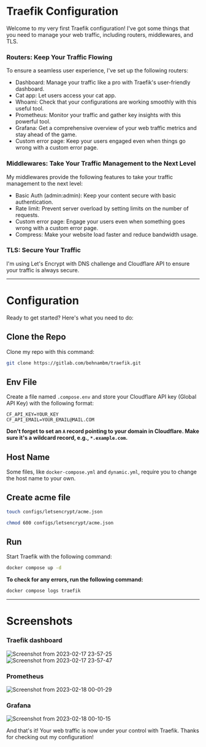 # Traefik Configuration

Welcome to my very first Traefik configuration! I've got some things that you need to manage your web traffic, including routers, middlewares, and TLS.

### Routers: Keep Your Traffic Flowing

To ensure a seamless user experience, I've set up the following routers:

- Dashboard: Manage your traffic like a pro with Traefik's user-friendly dashboard.
- Cat app: Let users access your cat app.
- Whoami: Check that your configurations are working smoothly with this useful tool.
- Prometheus: Monitor your traffic and gather key insights with this powerful tool.
- Grafana: Get a comprehensive overview of your web traffic metrics and stay ahead of the game.
- Custom error page: Keep your users engaged even when things go wrong with a custom error page.

### Middlewares: Take Your Traffic Management to the Next Level

My middlewares provide the following features to take your traffic management to the next level:

- Basic Auth (admin:admin): Keep your content secure with basic authentication.
- Rate limit: Prevent server overload by setting limits on the number of requests.
- Custom error page: Engage your users even when something goes wrong with a custom error page.
- Compress: Make your website load faster and reduce bandwidth usage.

### TLS: Secure Your Traffic

I'm using Let's Encrypt with DNS challenge and Cloudflare API to ensure your traffic is always secure.

---

# Configuration

Ready to get started? Here's what you need to do:

## Clone the Repo

Clone my repo with this command:

```bash
git clone https://gitlab.com/behnambm/traefik.git
```

## Env File

Create a file named `.compose.env` and store your Cloudflare API key (Global API Key) with the following format:

```env
CF_API_KEY=YOUR_KEY
CF_API_EMAIL=YOUR_EMAIL@MAIL.COM
```

**Don't forget to set an `A` record pointing to your domain in Cloudflare. Make sure it's a wildcard record, e.g., `*.example.com`.**

## Host Name

Some files, like `docker-compose.yml` and `dynamic.yml`, require you to change the host name to your own.

## Create acme file

```bash
touch configs/letsencrypt/acme.json

chmod 600 configs/letsencrypt/acme.json
```

## Run

Start Traefik with the following command:

```bash
docker compose up -d
```

**To check for any errors, run the following command:**

```bash
docker compose logs traefik
```

---

# Screenshots

### Traefik dashboard
![Screenshot from 2023-02-17 23-57-25](https://user-images.githubusercontent.com/26994700/219871676-c5526478-959a-4d76-a3b8-b659c8d98f63.png)
![Screenshot from 2023-02-17 23-57-47](https://user-images.githubusercontent.com/26994700/219872189-94a67018-effe-4229-946a-618876888098.png)

### Prometheus 
![Screenshot from 2023-02-18 00-01-29](https://user-images.githubusercontent.com/26994700/219871698-7f6ec669-3b0c-4385-9601-06a4c9727c0b.png)

### Grafana
![Screenshot from 2023-02-18 00-10-15](https://user-images.githubusercontent.com/26994700/219871704-14a847be-da19-4b1e-9f6f-0df83011a1ae.png)


And that's it! Your web traffic is now under your control with Traefik. Thanks for checking out my configuration!

